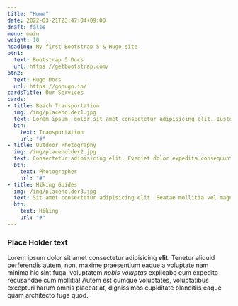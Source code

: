 ```yaml
---
title: "Home"
date: 2022-03-21T23:47:04+09:00
draft: false
menu: main
weight: 10
heading: My first Bootstrap 5 & Hugo site
btn1:
  text: Bootstrap 5 Docs
  url: https://getbootstrap.com/
btn2:
  text: Hugo Docs
  url: https://gohugo.io/
cardsTitle: Our Services
cards:
- title: Beach Transportation
  img: /img/placeholder1.jpg
  text: Lorem ipsum, dolor sit amet consectetur adipisicing elit. Iusto qui est possimus deleniti nostrum maiores.
  btn: 
    text: Transportation
    url: "#"
- title: Outdoor Photography
  img: /img/placeholder2.jpg
  text: Consectetur adipisicing elit. Eveniet dolor expedita consequuntur dolore exercitationem sequi voluptatum illo aliquam tenetur enim.
  btn: 
    text: Photographer
    url: "#"
- title: Hiking Guides
  img: /img/placeholder3.jpg
  text: Sit amet consectetur adipisicing elit. Beatae mollitia vel magni necessitatibus autem rerum officiis quasi officia dolorem enim. Est corrupti tenetur nobis fugit asperiores, labore sint repudiandae perferendis.
  btn: 
    text: Hiking
    url: "#"
---  
```

### Place Holder text
Lorem ipsum dolor sit amet consectetur adipisicing **elit**. Tenetur aliquid perferendis autem, non, maxime praesentium eaque a voluptate nam minima hic sint fuga, voluptatem *nobis voluptas* explicabo eum expedita recusandae cum mollitia! Autem est cumque voluptates, voluptatibus excepturi harum omnis placeat at, dignissimos cupiditate blanditiis eaque quam architecto fuga quod.
